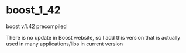 # boost_1_42
boost v.1.42 precompiled

There is no update in Boost website, so I add this version that is actually used in many applications/libs in current version
